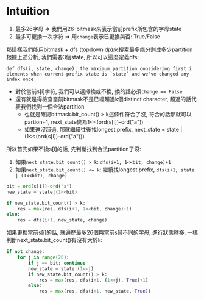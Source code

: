 # Intuition

1. 最多26字母 => 我們用26-bitmask來表示當前prefix所包含的字母state
2. 最多可更換一次字符 => 用`change`表示已更換與否: True/False

那這樣我們能用bitmask + dfs (topdown dp)來搜索最多能分割成多少partition
根據上述分析, 我們需要3個state, 所以可以這麼定義dfs:
```
def dfs(i, state, change): the maximum partition considering first i elements when current prefix state is `state` and we've changed any index once
```

- 對於當前s[i]字符, 我們可以選擇換或不換, 換的話必須`change == False`
- 還有就是得檢查當前bitmask不是已經超過k個distinct character, 超過的話代表我們找到一個合法partition
    - 也就是確認bitmask.bit_count() > k這條件符合了沒, 符合的話那就可以partion+1, next_state變為1<<(ord(s[i])-ord("a"))
    - 如果還沒超過, 那就繼續往後找longest prefix, next_state = state | (1<<(ord(s[i])-ord("a")))

所以首先如果不換s[i]的話, 先判斷找到合法partition了沒:

1. 如果`next_state.bit_count() > k`: `dfs(i+1, 1<<bit, change)+1`
2. 如果`next_state.bit_count() <= k`: 繼續找longest prefix, `dfs(i+1, state | (1<<bit), change)`

```py
bit = ord(s[i])-ord("a")
new_state = state|(1<<bit)

if new_state.bit_count() > k:
    res = max(res, dfs(i+1, 1<<bit, change)+1)
else:
    res = dfs(i+1, new_state, change)
```

如果更換當前s[i]的話, 就遍歷最多26個與當前s[i]不同的字母, 進行狀態轉移, 一樣判斷next_state.bit_count()有沒有大於`k`:

```py
if not change:
    for j in range(26):
        if j == bit: continue
        new_state = state|(1<<j)
        if new_state.bit_count() > k:
            res = max(res, dfs(i+1, (1<<j), True)+1)
        else:
            res = max(res, dfs(i+1, new_state, True))
```